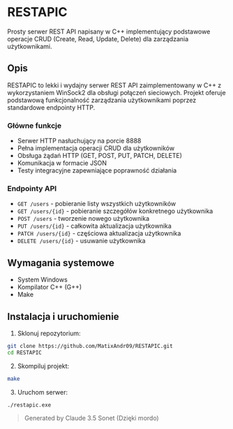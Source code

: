 # RESTAPIC

Prosty serwer REST API napisany w C++ implementujący podstawowe operacje CRUD (Create, Read, Update, Delete) dla zarządzania użytkownikami.

## Opis

RESTAPIC to lekki i wydajny serwer REST API zaimplementowany w C++ z wykorzystaniem WinSock2 dla obsługi połączeń sieciowych. Projekt oferuje podstawową funkcjonalność zarządzania użytkownikami poprzez standardowe endpointy HTTP.

### Główne funkcje

- Serwer HTTP nasłuchujący na porcie 8888
- Pełna implementacja operacji CRUD dla użytkowników
- Obsługa żądań HTTP (GET, POST, PUT, PATCH, DELETE)
- Komunikacja w formacie JSON
- Testy integracyjne zapewniające poprawność działania

### Endpointy API

- `GET /users` - pobieranie listy wszystkich użytkowników
- `GET /users/{id}` - pobieranie szczegółów konkretnego użytkownika
- `POST /users` - tworzenie nowego użytkownika
- `PUT /users/{id}` - całkowita aktualizacja użytkownika
- `PATCH /users/{id}` - częściowa aktualizacja użytkownika
- `DELETE /users/{id}` - usuwanie użytkownika

## Wymagania systemowe

- System Windows
- Kompilator C++ (G++)
- Make

## Instalacja i uruchomienie

1. Sklonuj repozytorium:
```bash
git clone https://github.com/MatixAndr09/RESTAPIC.git
cd RESTAPIC
```
2. Skompiluj projekt:
```bash
make
```
3. Uruchom serwer:
```bash
./restapic.exe
```

> Generated by Claude 3.5 Sonet (Dzięki mordo)
